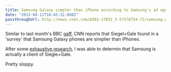 ```yaml
---
title: Samsung Galaxy simpler than iPhone according to Samsung's ad agency
date: "2013-04-11T10:45:32.000Z"
passthroughUrl: http://news.cnet.com/8301-17852_3-57578754-71/samsung-galaxy-simpler-than-iphone-survey-says/
---
```


Similar to last month's BBC [gaff](http://daringfireball.net/linked/2013/03/21/bbc-samsung-journamalism), CNN reports that Siegel+Gale found in a 'survey' that Samsung Galaxy phones are simplier than iPhones.

After some [exhaustive research](https://www.google.co.uk/search?q=Siegel%2BGale+clients+samsung), I was able to determin that Samsung is actually a client of Siegle+Gale.

Pretty sloppy.